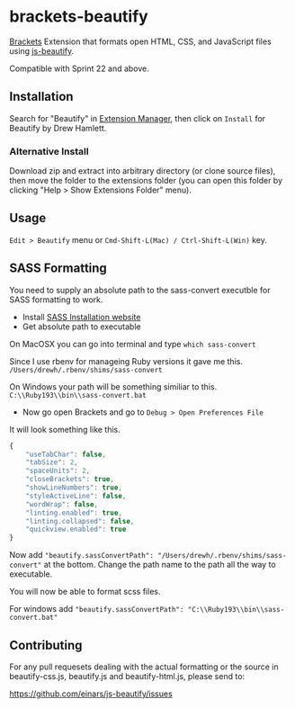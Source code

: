 brackets-beautify
=================

[Brackets](http://brackets.io/) Extension that formats open HTML, CSS, and JavaScript files using [js-beautify](https://github.com/einars/js-beautify).

Compatible with  Sprint 22 and above.

Installation
---
Search for "Beautify" in [Extension Manager](https://github.com/adobe/brackets/wiki/Brackets-Extensions), then click on `Install` for Beautify by Drew Hamlett.

### Alternative Install

Download zip and extract into arbitrary directory (or clone source files), then move the folder to the extensions folder (you can open this folder by clicking "Help > Show Extensions Folder" menu).

Usage
---

`Edit > Beautify` menu or `Cmd-Shift-L(Mac) / Ctrl-Shift-L(Win)` key.

SASS Formatting
---

You need to supply an absolute path to the sass-convert executble for SASS formatting to work.

+ Install [SASS Installation website](http://sass-lang.com/install)
+ Get absolute path to executable

On MacOSX you can go into terminal and type `which sass-convert`

Since I use rbenv for manageing Ruby versions it gave me this.
`/Users/drewh/.rbenv/shims/sass-convert`

On Windows your path will be something similiar to this.
`C:\\Ruby193\\bin\\sass-convert.bat`

+ Now go open Brackets and go to `Debug > Open Preferences File`


It will look something like this.

```js
{
    "useTabChar": false,
    "tabSize": 2,
    "spaceUnits": 2,
    "closeBrackets": true,
    "showLineNumbers": true,
    "styleActiveLine": false,
    "wordWrap": false,
    "linting.enabled": true,
    "linting.collapsed": false,
    "quickview.enabled": true
}
```


Now add ```"beautify.sassConvertPath": "/Users/drewh/.rbenv/shims/sass-convert"``` at the bottom.  Change the path name to the path all the way to executable.

You will now be able to format scss files.

For windows add  `"beautify.sassConvertPath": "C:\\Ruby193\\bin\\sass-convert.bat"`

Contributing
---

For any pull requesets dealing with the actual formatting or the source in beautify-css.js, beautify.js and beautify-html.js, please send to:

https://github.com/einars/js-beautify/issues






